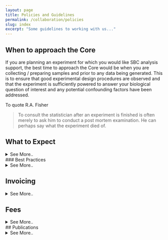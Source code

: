 ```yaml
---
layout: page
title: Policies and Guidelines
permalink: /collaboration/policies
slug: index
excerpt: "Some guidelines to working with us..."
---
```



## When to approach the Core

If you are planning an experiment for which you would like SBC analysis support, the best time to approach the Core would be when you are collecting / preparing samples and prior to any data being generated. This is to ensure that good experimental design procedures are observed and that the experiment is sufficiently powered to answer your biological question of interest and any potential confounding factors have been addressed. 

To quote R.A. Fisher

> To consult the statistician after an experiment is finished is often merely to ask him to conduct a post mortem examination. He can perhaps say what the experiment died of.


## What to Expect
<details>
  <summary>See More..</summary>
An initial meeting, which is free of charge will then be scheduled to discuss your requirements and how the SBC can assist. The meeting will involve yourself, the SBC director, one of the analysis team, and ideally a representative of the facility you intend to use to generate your data. As a result of this initial meeting, the Core will determine whether the proposed project fits within their remit, or recommend referral to other local expertise; such as the <a href="https://rse.shef.ac.uk/">Research Software Engineering (RSE) Group</a>. 

</details>
### Best Practices
<details>
  <summary>See More..</summary>
We employ established techniques in reproducible research and version control, and our analysis scripts can be made available to you on request or at the point of submission to a journal. 

</details>

## Invoicing
<details>
  <summary>See More..</summary>
After our agreed project deliverables have been completed, we will issue an invoice through TUoS internal charging system. In order to make this as efficient as possible please let us know your <b>grant code</b> or cost centre and advise us if <b>any funding deadlines apply</b>.
</details>

## Fees
<details>
  <summary>See More..</summary>
  
The SBC charge an hourly-rate of <b>85</b> for internal clients, and <b>£100</b> per-hour for external clients. We will provide you with an estimate of the number of hours required, and a quote. During the project you will receive detailed monthly billing updates and ongoing analysis results. 

<b>Please note that payment of fees for data analysis services and authorship are not mutually exclusive</b>. Depending on their contributions to a project, SBC data analysts might be considered collaborators at the same level as other academic colleagues who contribute intellectually and receive funding for work on a project. The recovery of Core expenses through the recharge system does not exclude the possibility for authorship for Core personnel. Similarly, authorship does not substitute for payment of Core expenses for services rendered. 

</details>
## Publications

<details>
  <summary>See More..</summary>
The SBC does not require or request co-authorship on studies using data generated solely by using off-the-shelf software on a fee-for-service basis by our facilities. However, in cases where significant intellectual contributions are made by SBC members, co-authorship follows commonly-accepted scientific practice.

In order to monitor our support service and satisfy institutional reporting requirements, we kindly-request that researchers acknowledge work performed by SBC in peer-reviewed research outputs in either one of the following two ways:

<li> in the acknowledgement section by stating that <em>"The authors would like to thank [Name of Consultant] of the Sheffield Bioinformatics Core, The University of Sheffield for assistance with [services performed],"</em></li> 

<li>in the appropriate body text section for which SBC provided a service by stating that <em>"[Service] was provided by the Sheffield Bioinformatics Core, The University of Sheffield.</em>"</li>

</details>